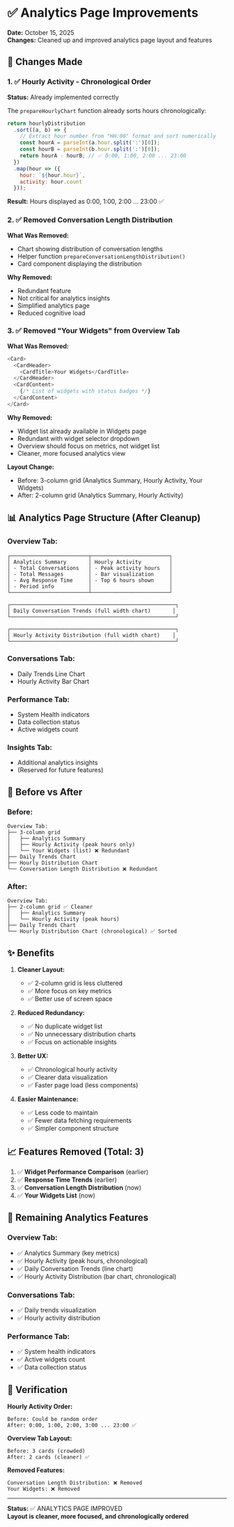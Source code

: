 # ✅ Analytics Page Improvements

**Date:** October 15, 2025  
**Changes:** Cleaned up and improved analytics page layout and features

## 🎯 Changes Made

### 1. ✅ Hourly Activity - Chronological Order
**Status:** Already implemented correctly

The `prepareHourlyChart` function already sorts hours chronologically:
```javascript
return hourlyDistribution
  .sort((a, b) => {
    // Extract hour number from "HH:00" format and sort numerically
    const hourA = parseInt(a.hour.split(':')[0]);
    const hourB = parseInt(b.hour.split(':')[0]);
    return hourA - hourB; // ✅ 0:00, 1:00, 2:00 ... 23:00
  })
  .map(hour => ({
    hour: `${hour.hour}`,
    activity: hour.count
  }));
```

**Result:** Hours displayed as 0:00, 1:00, 2:00 ... 23:00 ✅

### 2. ✅ Removed Conversation Length Distribution

**What Was Removed:**
- Chart showing distribution of conversation lengths
- Helper function `prepareConversationLengthDistribution()`
- Card component displaying the distribution

**Why Removed:**
- Redundant feature
- Not critical for analytics insights
- Simplified analytics page
- Reduced cognitive load

### 3. ✅ Removed "Your Widgets" from Overview Tab

**What Was Removed:**
```javascript
<Card>
  <CardHeader>
    <CardTitle>Your Widgets</CardTitle>
  </CardHeader>
  <CardContent>
    {/* List of widgets with status badges */}
  </CardContent>
</Card>
```

**Why Removed:**
- Widget list already available in Widgets page
- Redundant with widget selector dropdown
- Overview should focus on metrics, not widget list
- Cleaner, more focused analytics view

**Layout Change:**
- Before: 3-column grid (Analytics Summary, Hourly Activity, Your Widgets)
- After: 2-column grid (Analytics Summary, Hourly Activity)

## 📊 Analytics Page Structure (After Cleanup)

### Overview Tab:
```
┌─────────────────────────┬─────────────────────────┐
│ Analytics Summary       │ Hourly Activity         │
│ - Total Conversations   │ - Peak activity hours   │
│ - Total Messages        │ - Bar visualization     │
│ - Avg Response Time     │ - Top 6 hours shown     │
│ - Period info           │                         │
└─────────────────────────┴─────────────────────────┘

┌─────────────────────────────────────────────────────┐
│ Daily Conversation Trends (full width chart)       │
└─────────────────────────────────────────────────────┘

┌─────────────────────────────────────────────────────┐
│ Hourly Activity Distribution (full width chart)    │
└─────────────────────────────────────────────────────┘
```

### Conversations Tab:
- Daily Trends Line Chart
- Hourly Activity Bar Chart

### Performance Tab:
- System Health indicators
- Data collection status
- Active widgets count

### Insights Tab:
- Additional analytics insights
- (Reserved for future features)

## 🎨 Before vs After

### Before:
```
Overview Tab:
├── 3-column grid
│   ├── Analytics Summary
│   ├── Hourly Activity (peak hours only)
│   └── Your Widgets (list) ❌ Redundant
├── Daily Trends Chart
├── Hourly Distribution Chart
└── Conversation Length Distribution ❌ Redundant
```

### After:
```
Overview Tab:
├── 2-column grid ✅ Cleaner
│   ├── Analytics Summary
│   └── Hourly Activity (peak hours)
├── Daily Trends Chart
└── Hourly Distribution Chart (chronological) ✅ Sorted
```

## ✨ Benefits

1. **Cleaner Layout:**
   - ✅ 2-column grid is less cluttered
   - ✅ More focus on key metrics
   - ✅ Better use of screen space

2. **Reduced Redundancy:**
   - ✅ No duplicate widget list
   - ✅ No unnecessary distribution charts
   - ✅ Focus on actionable insights

3. **Better UX:**
   - ✅ Chronological hourly activity
   - ✅ Clearer data visualization
   - ✅ Faster page load (less components)

4. **Easier Maintenance:**
   - ✅ Less code to maintain
   - ✅ Fewer data fetching requirements
   - ✅ Simpler component structure

## 📈 Features Removed (Total: 3)

1. ✅ **Widget Performance Comparison** (earlier)
2. ✅ **Response Time Trends** (earlier)
3. ✅ **Conversation Length Distribution** (now)
4. ✅ **Your Widgets List** (now)

## 🎯 Remaining Analytics Features

### Overview Tab:
- ✅ Analytics Summary (key metrics)
- ✅ Hourly Activity (peak hours, chronological)
- ✅ Daily Conversation Trends (line chart)
- ✅ Hourly Activity Distribution (bar chart, chronological)

### Conversations Tab:
- ✅ Daily trends visualization
- ✅ Hourly activity distribution

### Performance Tab:
- ✅ System health indicators
- ✅ Active widgets count
- ✅ Data collection status

## 🧪 Verification

**Hourly Activity Order:**
```
Before: Could be random order
After: 0:00, 1:00, 2:00, 3:00 ... 23:00 ✅
```

**Overview Tab Layout:**
```
Before: 3 cards (crowded)
After: 2 cards (cleaner) ✅
```

**Removed Features:**
```
Conversation Length Distribution: ❌ Removed
Your Widgets: ❌ Removed
```

---

**Status:** ✅ ANALYTICS PAGE IMPROVED  
**Layout is cleaner, more focused, and chronologically ordered**

